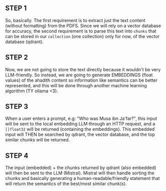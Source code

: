 ## STEP 1

So, basically. The first requirement is to extract just the text content (without formatting) from the PDFS.
Since we will rely on a vector database for accuracy, the second requirement
is to parse this text into `chunks` that can be stored in our `collection` (one collection)
only for now, of the vector database (qdrant).

## STEP 2

Now, we are not going to store the text directly because it wouldn't be very LLM-friendly.
So instead, we are going to generate EMBEDDINGS (float values) of the ahadith content so
information like semantics can be better represented, and this will be done through
another machine learning algorithm (TY ollama <3).

## STEP 3

When a user enters a prompt, e.g: "Who was Musa ibn Ja'far?", this input will be
sent to the local embedding LLM through an HTTP request, and a `[]float32` will be
returned (containing the embeddings). This embedded input will THEN be searched by
qdrant, the vector database, and the top similar chunks will be returned.

## STEP 4

The input (embedded) + the chunks returned by qdrant (also embedded) will then be
sent to the LLM (Mistral). Mistral will then handle sorting the chunks and basically
generating a human-readable/friendly statement that will return the semantics of the
best/most similar chunk(s).